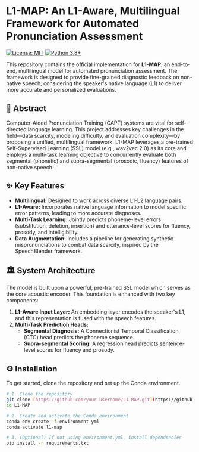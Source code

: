 # L1-MAP: An L1-Aware, Multilingual Framework for Automated Pronunciation Assessment

[![License: MIT](https://img.shields.io/badge/License-MIT-yellow.svg)](https://opensource.org/licenses/MIT)
[![Python 3.8+](https://img.shields.io/badge/python-3.8+-blue.svg)](https://www.python.org/downloads/release/python-380/)

This repository contains the official implementation for **L1-MAP**, an end-to-end, multilingual model for automated pronunciation assessment. The framework is designed to provide fine-grained diagnostic feedback on non-native speech, considering the speaker's native language (L1) to deliver more accurate and personalized evaluations.

## 📌 Abstract

Computer-Aided Pronunciation Training (CAPT) systems are vital for self-directed language learning. This project addresses key challenges in the field—data scarcity, modeling difficulty, and evaluation complexity—by proposing a unified, multilingual framework. L1-MAP leverages a pre-trained Self-Supervised Learning (SSL) model (e.g., wav2vec 2.0) as its core and employs a multi-task learning objective to concurrently evaluate both segmental (phonetic) and supra-segmental (prosodic, fluency) features of non-native speech.

## ✨ Key Features

* **Multilingual:** Designed to work across diverse L1-L2 language pairs.
* **L1-Aware:** Incorporates native language information to model specific error patterns, leading to more accurate diagnoses.
* **Multi-Task Learning:** Jointly predicts phoneme-level errors (substitution, deletion, insertion) and utterance-level scores for fluency, prosody, and intelligibility.
* **Data Augmentation:** Includes a pipeline for generating synthetic mispronunciations to combat data scarcity, inspired by the SpeechBlender framework.

## 🏛️ System Architecture

The model is built upon a powerful, pre-trained SSL model which serves as the core acoustic encoder. This foundation is enhanced with two key components:

1.  **L1-Aware Input Layer:** An embedding layer encodes the speaker's L1, and this representation is fused with the speech features.
2.  **Multi-Task Prediction Heads:**
    * **Segmental Diagnosis:** A Connectionist Temporal Classification (CTC) head predicts the phoneme sequence.
    * **Supra-segmental Scoring:** A regression head predicts sentence-level scores for fluency and prosody.



## ⚙️ Installation

To get started, clone the repository and set up the Conda environment.

```bash
# 1. Clone the repository
git clone [https://github.com/your-username/L1-MAP.git](https://github.com/your-username/L1-MAP.git)
cd L1-MAP

# 2. Create and activate the Conda environment
conda env create -f environment.yml
conda activate l1-map

# 3. (Optional) If not using environment.yml, install dependencies
pip install -r requirements.txt
